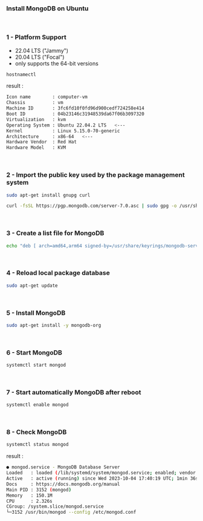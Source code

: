 ### Install MongoDB on Ubuntu


<br>


### 1 - Platform Support
- 22.04 LTS ("Jammy")
- 20.04 LTS ("Focal")
- only supports the 64-bit versions
```sh
hostnamectl
```
result :
```sh
Icon name        : computer-vm
Chassis          : vm
Machine ID       : 3fc6fd10f0fd96d900cedf724258e414
Boot ID          : 04b23146c31948539da67f06b3097320
Virtualization   : kvm
Operating System : Ubuntu 22.04.2 LTS   <---
Kernel           : Linux 5.15.0-70-generic
Architecture     : x86-64   <---
Hardware Vendor  : Red Hat
Hardware Model   : KVM
```


<br>


### 2 - Import the public key used by the package management system
```sh
sudo apt-get install gnupg curl
```
```sh
curl -fsSL https://pgp.mongodb.com/server-7.0.asc | sudo gpg -o /usr/share/keyrings/mongodb-server-7.0.gpg --dearmor
```


<br>


### 3 - Create a list file for MongoDB
```sh
echo "deb [ arch=amd64,arm64 signed-by=/usr/share/keyrings/mongodb-server-7.0.gpg ] https://repo.mongodb.org/apt/ubuntu jammy/mongodb-org/7.0 multiverse" | sudo tee /etc/apt/sources.list.d/mongodb-org-7.0.list
```


<br>


### 4 - Reload local package database
```sh
sudo apt-get update
```


<br>


### 5 - Install MongoDB
```sh
sudo apt-get install -y mongodb-org
```


<br>


### 6 - Start MongoDB
```sh
systemctl start mongod
```


<br>


### 7 - Start automatically MongoDB after reboot
```sh
systemctl enable mongod
```


<br>


### 8 - Check MongoDB
```sh
systemctl status mongod
```
result :
```sh
● mongod.service - MongoDB Database Server
Loaded   : loaded (/lib/systemd/system/mongod.service; enabled; vendor preset: enabled)
Active   : active (running) since Wed 2023-10-04 17:40:19 UTC; 1min 36s ago
Docs     : https://docs.mongodb.org/manual
Main PID : 3152 (mongod)
Memory   : 150.1M
CPU      : 2.326s
CGroup: /system.slice/mongod.service
└─3152 /usr/bin/mongod --config /etc/mongod.conf
```










